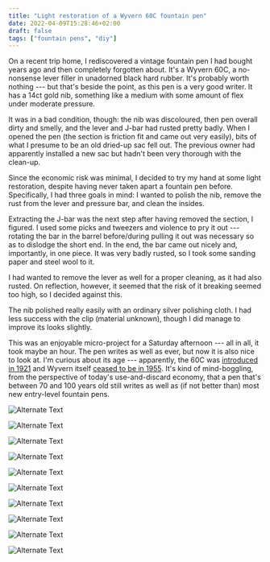 ```yaml
---
title: "Light restoration of a Wyvern 60C fountain pen"
date: 2022-04-09T15:28:46+02:00
draft: false
tags: ["fountain pens", "diy"]
---
```


On a recent trip home, I rediscovered a vintage fountain pen I had bought years ago and then completely forgotten about. It's a Wyvern 60C, a no-nonsense lever filler in unadorned black hard rubber. It's probably worth nothing --- but that's beside the point, as this pen is a very good writer. It has a 14ct gold nib, something like a medium with some amount of flex under moderate pressure.

It was in a bad condition, though: the nib was discoloured, then pen overall dirty and smelly, and the lever and J-bar had rusted pretty badly. When I opened the pen (the section is friction fit and came out very easily), bits of what I presume to be an old dried-up sac fell out. The previous owner had apparently installed a new sac but hadn't been very thorough with the clean-up.

Since the economic risk was minimal, I decided to try my hand at some light restoration, despite having never taken apart a fountain pen before. Specifically, I had three goals in mind: I wanted to polish the nib, remove the rust from the lever and pressure bar, and clean the insides.

Extracting the J-bar was the next step after having removed the section, I figured. I used some picks and tweezers and violence to pry it out --- rotating the bar in the barrel before/during pulling it out was necessary so as to dislodge the short end. In the end, the bar came out nicely and, importantly, in one piece. It was very badly rusted, so I took some sanding paper and steel wool to it.

I had wanted to remove the lever as well for a proper cleaning, as it had also rusted. On reflection, however, it seemed that the risk of it breaking seemed too high, so I decided against this.

The nib polished really easily with an ordinary silver polishing cloth. I had less success with the clip (material unknown), though I did manage to improve its looks slightly.

This was an enjoyable micro-project for a Saturday afternoon --- all in all, it took maybe an hour. The pen writes as well as ever, but now it is also nice to look at. I'm curious about its age --- apparently, the 60C was [introduced in 1921](https://goodwriterspens.com/2016/01/04/a-shabby-wyvern-60c/) and Wyvern itself [ceased to be in 1955](http://www.writetime.co.uk/wyvern/wyvern.htm). It's kind of mind-boggling, from the perspective of today's use-and-discard economy, that a pen that's between 70 and 100 years old still writes as well as (if not better than) most new entry-level fountain pens.


![Alternate Text](DSCF5729.jpg "The pen before embarking on the restoration. It's a very no-nonsense, no-frills lever filler in black hard rubber.")

![Alternate Text](DSCF5736.jpg "Inscription on the barrel.")

![Alternate Text](DSCF5732.jpg "The nib was discoloured.")

![Alternate Text](DSCF5740.jpg "The sac was, fortunately, in good condition.")

![Alternate Text](DSCF5743.jpg "Lots of rust under the lever.")

![Alternate Text](DSCF5746.jpg "The J-bar before rust removal...")

![Alternate Text](DSCF5747.jpg "...and after.")

![Alternate Text](DSCF5755.jpg "Just a few strokes with a silver polishing cloth, and the nib was like new.")

![Alternate Text](DSCF5750.jpg "Ready to go!")

![Alternate Text](DSCF5764.jpg "The pen writes very smoothly. I would characterize the nib as a medium semi-flex.")


